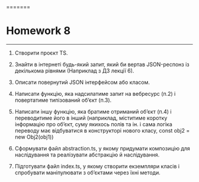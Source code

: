 =======
# Homework 8
____
1. Створити проєкт TS.

2. Знайти в інтернеті будь-який запит, який би вертав JSON-респонз із декількома рівнями (Наприклад з ДЗ лекції 6).

3. Описати повернутий JSON інтерфейсом або класом.

4. Написати функцію, яка надсилатиме запит на вебресурс (п.2) і повертатиме типізований об’єкт (п.3).

5. Написати іншу функцію, яка братиме отриманий об’єкт (п.4) і переводитиме його в інший (наприклад, міститиме коротку інформацію про об’єкт, суму якихось полів та ін. і сама логіка переводу має відбуватися в конструкторі нового класу, const obj2 = new Obj2(obj1))

6. Сформувати файл abstraction.ts, у якому придумати композицію для наслідування та реалізувати абстракцію й наслідування.

7. Підготувати файл index.ts, у якому створити екземпляри класів і спробувати маніпулювати з об’єктами через їхні методи.